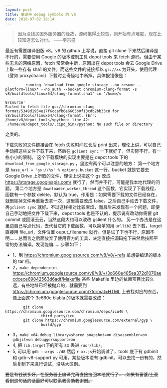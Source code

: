 ```yaml
---
layout: post
title: 编译带 debug symbols 的 V8
date: 2018-07-02 18:14
---
```


> 因为没钱买国外服务器的缘故，源码拖得比较苦，刚开始有点难度，现在比较知道怎么对付。
                                                                                  ——李宗盛

最近有需要编译旧版 v8。v8 的 github 上写说，直接 git clone 下来然后编译是不行的，需要使用 Google 的版本控制工具 depot tools 来 fetch 源码。但由于某些无言的网络原因，fetch 常常会中断，原因出在 depot tools 会去 Google Drive 上取一些存有 sha1 的文件，而这些文件的链接都以 `gs://xx` 为开头，使用代理（譬如 proxychains）下载时会奇怪地中断掉。具体报错像是：
```
________ running 'download_from_google_storage --no_resume --platform=linux* --no_auth --bucket chromium-clang-format -s v8/buildtools/linux64/clang-format.sha1' in '/home/v

8/source'
Failed to fetch file gs://chromium-clang-format/5349d1954e17f6ccafb6e6663b0f13cdb2bb33c8 for v8/buildtools/linux64/clang-format. [Err: /home/v8/depot_tools/vpython: line 42:
 /home/v8/depot_tools/.cipd_bin/vpython: No such file or directory
```

之类的。

下载失败的文件链接会在 fetch 失败时间过长后 print 出来，理论上讲，可以自己手动把这些文件下载下来，然后在 `gclient sync` 一下就好了，但实际不行，有一些小小的限制。
这个下载模块的实现主要是在 depot tools 下的 `download_from_google_storage.py` ，里边有两个可以注意的地方：
第一个地方是 `base_url = 'gs://%s' % options.bucket` 这一行。bucket 就是它要去 Google Drive 上所取的文件，理论上说把这个 gs 改成 https://storage.googleapis.com/ 就行了。然而并不行，可能是我本地代理的问题。
第二个地方是 `downloader_worker_thread` 这个函数，它实现了下载线程，函数有一个参数 delete，默认为 true，作用是：如果需要下载的文件已经存在，就删除掉文件再重新去拿一次，这里需要改成 false。之后自己手动去下载文件， 再`gclient sync` 就好。不过这样相对比较麻烦，而且后来发现有一个问题，即便自己手动地把文件下载下来，depot tools 也是不认的，提示说有改动你需要 git commit 或回滚云云，当然这段大约可以改改 gclient 什么的。
另一个办法是在这里边自己写点代码，去代替它的下载函数，可以简单的用 `urllib2` 去下载，target 直接用 file_url，文件位置 ouput_filename 就行。但是试了下也不行，原因不明……
总而言之后面放弃了使用官方的工具，决定直接把源码拖下来然后按照平常的办法编译。发现能编……步骤如下：
- 1，到 https://chromium.googlesource.com/v8/v8/+refs 拿想要编译的版本的 tar 档。
- 2，`make dependencies`
https://chromium.googlesource.com/v8/v8/+/3c660e485ea372d1076aecdcece69842563d6adf/Makefile
某些 Makefile 里边的依赖项目比较久远，有些地址已经被抛弃的，就需要到 https://chromium.googlesource.com/?format=HTML 上去找对应的东西，像上面这个 3c660e blabla 的版本就需要改成：
```
        git clone https://chromium.googlesource.com/chromium/deps/icu46 \
                third_party/icu
        git clone https://chromium.googlesource.com/external/gyp \
                build/gyp
```
- 3，`make x64.debug library=shared snapshot=on disassembler=on gdbjit=on debuggersupport=on `
- 4, 把 `lib.target`下的所有 so 丢进 `/usr/lib/`。
- 5, 可以用 `gdb --args ./d8`  然后 `r xx.js`开始调试了，tools 底下有 gdbinit 和 gdb-v8-support.py 可用，某些版本没有 gdbinit。可以去找一份有的，然后复制下来进行调试，没啥大区别。

<del>要是有钱该多好，在服务器上编译完再直接拉回本地就行了……如果有富婆/土豪看到这句话的话最好可以联系我资助我谢谢。</del>
